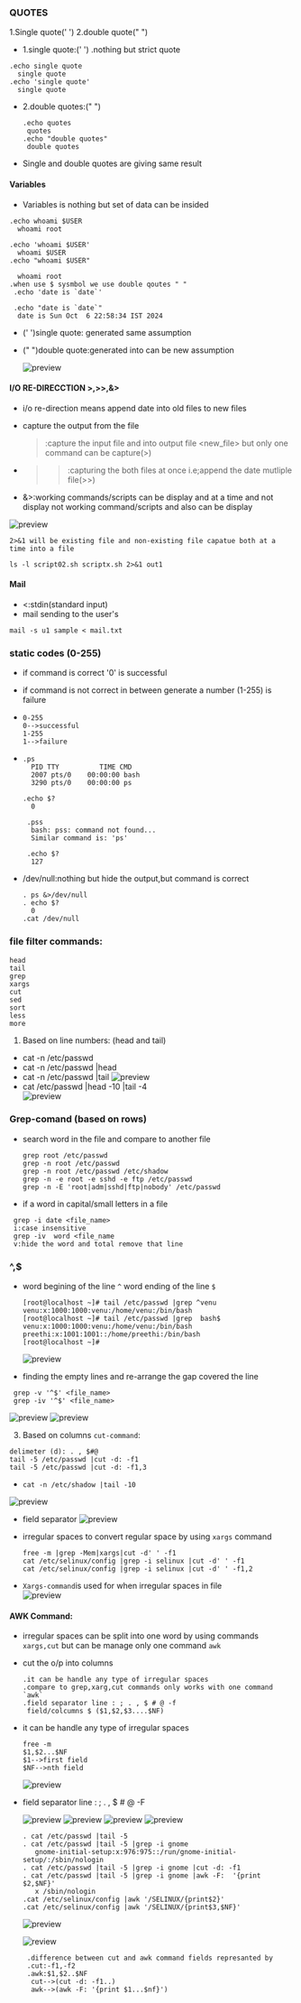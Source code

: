 ### QUOTES
 1.Single quote(' ')
 2.double quote(" ")

* 1.single quote:(' ')
 .nothing but strict quote

 ```
 .echo single quote
   single quote
 .echo 'single quote'
   single quote
 ```
* 2.double quotes:(" ")
   
   ```
  .echo quotes
    quotes
  .echo "double quotes"
    double quotes
  ```
* Single and double quotes are giving same result

#### Variables
* Variables is nothing but set of data can be insided
 ```
 .echo whoami $USER
   whoami root

 .echo 'whoami $USER'
   whoami $USER
 .echo "whoami $USER"

   whoami root
 .when use $ sysmbol we use double qoutes " "
  .echo 'date is `date`'

  .echo "date is `date`"
   date is Sun Oct  6 22:58:34 IST 2024
 ```
* (' ')single quote: generated same assumption
* (" ")double quote:generated into can be new assumption

  ![preview](images/shell6.PNG)

#### I/O RE-DIRECCTION  >,>>,&>

* i/o re-direction means append date into old files to new files
* capture the output from the file
  >:capture the input file and into output file <new_file> but only one command can be capture(>)

* >>:capturing the both files at once i.e;append the date mutliple file(>>) 

* &>:working commands/scripts can be display and at a time and not display not working command/scripts and also can be display

 ![preview](images/shell7.PNG)

 ```
 2>&1 will be existing file and non-existing file capatue both at a time into a file

 ls -l script02.sh scriptx.sh 2>&1 out1
 ```

#### Mail
  * <:stdin(standard input)
* mail sending to the user's
 ```
 mail -s u1 sample < mail.txt
 ``` 
### static codes (0-255)
* if command is correct '0' is successful
* if command is not correct in between generate a number (1-255) is failure

*  ```
   0-255
   0-->successful
   1-255
   1-->failure
   ```

*  ```
   .ps
     PID TTY          TIME CMD
     2007 pts/0    00:00:00 bash
     3290 pts/0    00:00:00 ps
   
   .echo $?
     0

    .pss
     bash: pss: command not found...
     Similar command is: 'ps'

    .echo $?
     127
   ```
* /dev/null:nothing but hide the output,but command is correct
  
  ```
  . ps &>/dev/null
  . echo $?
    0
  .cat /dev/null
  
  ```   

### file filter commands: 
  ```
  head
  tail
  grep
  xargs
  cut
  sed
  sort
  less
  more
  ```
1. Based on line numbers: (head and tail)

* cat -n /etc/passwd 
* cat -n /etc/passwd |head
* cat -n /etc/passwd |tail
  ![preview](images/shell8.PNG)
* cat /etc/passwd |head -10 |tail -4  
  ![preview](images/shell9.PNG)   

### Grep-comand (based on rows)
* search word in the file and compare to another file
   
  ```
  grep root /etc/passwd
  grep -n root /etc/passwd
  grep -n root /etc/passwd /etc/shadow
  grep -n -e root -e sshd -e ftp /etc/passwd
  grep -n -E 'root|adm|sshd|ftp|nobody' /etc/passwd
  ```   

 
  
* if a word in capital/small letters in a file  
 
 ```
  grep -i date <file_name>
  i:case insensitive
  grep -iv  word <file_name
  v:hide the word and total remove that line
 ``` 
### ^,$  
* word begining of the line `^` word ending of the line `$`
  
  ```
  [root@localhost ~]# tail /etc/passwd |grep ^venu
  venu:x:1000:1000:venu:/home/venu:/bin/bash
  [root@localhost ~]# tail /etc/passwd |grep  bash$
  venu:x:1000:1000:venu:/home/venu:/bin/bash
  preethi:x:1001:1001::/home/preethi:/bin/bash
  [root@localhost ~]#
  ```  
  ![preview](images/shell10.PNG)

* finding the empty lines and re-arrange the gap covered the line
 ```
  grep -v '^$' <file_name>
  grep -iv '^$' <file_name>
  ```
  ![preview](images/shell11.PNG)
  ![preview](images/shell12.PNG)

  
3.  Based on columns `cut-command`:

  ```
  delimeter (d): . , $#@
  tail -5 /etc/passwd |cut -d: -f1
  tail -5 /etc/passwd |cut -d: -f1,3
  ```
*  ```
   cat -n /etc/shadow |tail -10
   ```
  ![preview](images/shell13.PNG) 
* field separator 
  ![preview](images/shell14.PNG)

* irregular spaces to convert regular space by using `xargs` command

  ```
  free -m |grep -Mem|xargs|cut -d' ' -f1
  cat /etc/selinux/config |grep -i selinux |cut -d' ' -f1
  cat /etc/selinux/config |grep -i selinux |cut -d' ' -f1,2
  ```
* `Xargs-command`is used for when irregular spaces in file   
  ![preview](images/shell15.PNG)

#### AWK Command:
* irregular spaces can be split into one word by using commands `xargs,cut` but can be  manage only one command `awk`
* cut the o/p into columns
    
  ```
  .it can be handle any type of irregular spaces
  .compare to grep,xarg,cut commands only works with one command `awk` 
  .field separator line : ; . , $ # @ -f
   field/colcumns $ ($1,$2,$3....$NF)
  ```
 * it can be handle any type of irregular spaces

   ```
   free -m
   $1,$2...$NF
   $1-->first field
   $NF-->nth field
   ``` 
   ![preview](images/awk0.PNG)

*  field separator line : ; . , $ # @ -F

   ![preview](images/awk1.PNG)
   ![preview](images/awk2.PNG)
   ![preview](images/awk3.PNG)
   ![preview](images/awk4.PNG)
  
   ```
   . cat /etc/passwd |tail -5
   . cat /etc/passwd |tail -5 |grep -i gnome
      gnome-initial-setup:x:976:975::/run/gnome-initial-setup/:/sbin/nologin
   . cat /etc/passwd |tail -5 |grep -i gnome |cut -d: -f1
   . cat /etc/passwd |tail -5 |grep -i gnome |awk -F:  '{print $2,$NF}'
      x /sbin/nologin
   .cat /etc/selinux/config |awk '/SELINUX/{print$2}'
   .cat /etc/selinux/config |awk '/SELINUX/{print$3,$NF}'

   ```
   ![preview](images/awk5.PNG) 

   ![review](images/awk6.PNG )
   ```
    .difference between cut and awk command fields represanted by
    .cut:-f1,-f2
    .awk:$1,$2..$NF
     cut-->(cut -d: -f1..) 
     awk-->(awk -F: '{print $1...$nf}')
   ```






 